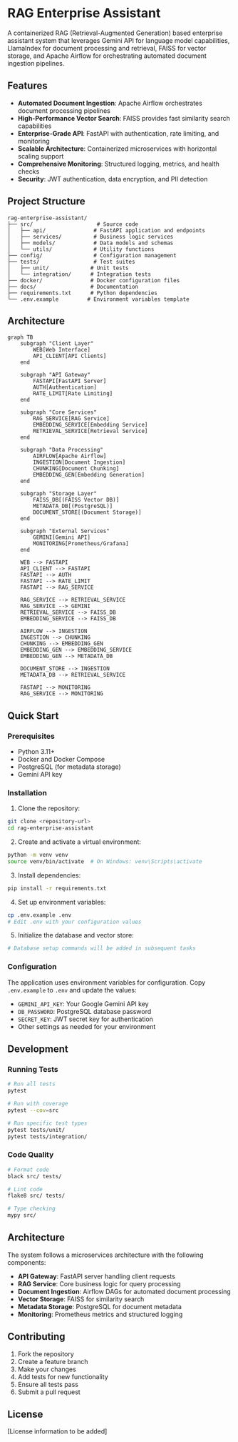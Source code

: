 # RAG Enterprise Assistant

A containerized RAG (Retrieval-Augmented Generation) based enterprise assistant system that leverages Gemini API for language model capabilities, LlamaIndex for document processing and retrieval, FAISS for vector storage, and Apache Airflow for orchestrating automated document ingestion pipelines.

## Features

- **Automated Document Ingestion**: Apache Airflow orchestrates document processing pipelines
- **High-Performance Vector Search**: FAISS provides fast similarity search capabilities  
- **Enterprise-Grade API**: FastAPI with authentication, rate limiting, and monitoring
- **Scalable Architecture**: Containerized microservices with horizontal scaling support
- **Comprehensive Monitoring**: Structured logging, metrics, and health checks
- **Security**: JWT authentication, data encryption, and PII detection

## Project Structure

```
rag-enterprise-assistant/
├── src/                    # Source code
│   ├── api/               # FastAPI application and endpoints
│   ├── services/          # Business logic services
│   ├── models/            # Data models and schemas
│   └── utils/             # Utility functions
├── config/                # Configuration management
├── tests/                 # Test suites
│   ├── unit/             # Unit tests
│   └── integration/      # Integration tests
├── docker/               # Docker configuration files
├── docs/                 # Documentation
├── requirements.txt      # Python dependencies
└── .env.example         # Environment variables template
```

## Architecture

```mermaid
graph TB
    subgraph "Client Layer"
        WEB[Web Interface]
        API_CLIENT[API Clients]
    end
    
    subgraph "API Gateway"
        FASTAPI[FastAPI Server]
        AUTH[Authentication]
        RATE_LIMIT[Rate Limiting]
    end
    
    subgraph "Core Services"
        RAG_SERVICE[RAG Service]
        EMBEDDING_SERVICE[Embedding Service]
        RETRIEVAL_SERVICE[Retrieval Service]
    end
    
    subgraph "Data Processing"
        AIRFLOW[Apache Airflow]
        INGESTION[Document Ingestion]
        CHUNKING[Document Chunking]
        EMBEDDING_GEN[Embedding Generation]
    end
    
    subgraph "Storage Layer"
        FAISS_DB[(FAISS Vector DB)]
        METADATA_DB[(PostgreSQL)]
        DOCUMENT_STORE[(Document Storage)]
    end
    
    subgraph "External Services"
        GEMINI[Gemini API]
        MONITORING[Prometheus/Grafana]
    end
    
    WEB --> FASTAPI
    API_CLIENT --> FASTAPI
    FASTAPI --> AUTH
    FASTAPI --> RATE_LIMIT
    FASTAPI --> RAG_SERVICE
    
    RAG_SERVICE --> RETRIEVAL_SERVICE
    RAG_SERVICE --> GEMINI
    RETRIEVAL_SERVICE --> FAISS_DB
    EMBEDDING_SERVICE --> FAISS_DB
    
    AIRFLOW --> INGESTION
    INGESTION --> CHUNKING
    CHUNKING --> EMBEDDING_GEN
    EMBEDDING_GEN --> EMBEDDING_SERVICE
    EMBEDDING_GEN --> METADATA_DB
    
    DOCUMENT_STORE --> INGESTION
    METADATA_DB --> RETRIEVAL_SERVICE
    
    FASTAPI --> MONITORING
    RAG_SERVICE --> MONITORING
```

## Quick Start

### Prerequisites

- Python 3.11+
- Docker and Docker Compose
- PostgreSQL (for metadata storage)
- Gemini API key

### Installation

1. Clone the repository:
```bash
git clone <repository-url>
cd rag-enterprise-assistant
```

2. Create and activate a virtual environment:
```bash
python -m venv venv
source venv/bin/activate  # On Windows: venv\Scripts\activate
```

3. Install dependencies:
```bash
pip install -r requirements.txt
```

4. Set up environment variables:
```bash
cp .env.example .env
# Edit .env with your configuration values
```

5. Initialize the database and vector store:
```bash
# Database setup commands will be added in subsequent tasks
```

### Configuration

The application uses environment variables for configuration. Copy `.env.example` to `.env` and update the values:

- `GEMINI_API_KEY`: Your Google Gemini API key
- `DB_PASSWORD`: PostgreSQL database password  
- `SECRET_KEY`: JWT secret key for authentication
- Other settings as needed for your environment

## Development

### Running Tests

```bash
# Run all tests
pytest

# Run with coverage
pytest --cov=src

# Run specific test types
pytest tests/unit/
pytest tests/integration/
```

### Code Quality

```bash
# Format code
black src/ tests/

# Lint code  
flake8 src/ tests/

# Type checking
mypy src/
```

## Architecture

The system follows a microservices architecture with the following components:

- **API Gateway**: FastAPI server handling client requests
- **RAG Service**: Core business logic for query processing
- **Document Ingestion**: Airflow DAGs for automated document processing
- **Vector Storage**: FAISS for similarity search
- **Metadata Storage**: PostgreSQL for document metadata
- **Monitoring**: Prometheus metrics and structured logging

## Contributing

1. Fork the repository
2. Create a feature branch
3. Make your changes
4. Add tests for new functionality
5. Ensure all tests pass
6. Submit a pull request

## License

[License information to be added]